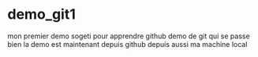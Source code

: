 # demo_git1
mon premier demo sogeti pour apprendre github 
demo de git qui se passe bien
la demo est maintenant depuis github 
depuis aussi ma machine local 